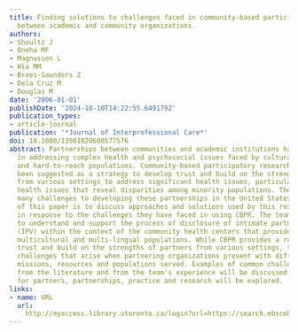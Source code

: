 ```yaml
---
title: Finding solutions to challenges faced in community-based participatory research
  between academic and community organizations.
authors:
- Shoultz J
- Oneha MF
- Magnussen L
- Hla MM
- Brees-Saunders Z
- Dela Cruz M
- Douglas M
date: '2006-01-01'
publishDate: '2024-10-10T14:22:55.649179Z'
publication_types:
- article-journal
publication: '*Journal of Interprofessional Care*'
doi: 10.1080/13561820600577576
abstract: Partnerships between communities and academic institutions have been vital
  in addressing complex health and psychosocial issues faced by culturally diverse
  and hard-to-reach populations. Community-based participatory research (CBPR) has
  been suggested as a strategy to develop trust and build on the strengths of partners
  from various settings to address significant health issues, particularly those persistent
  health issues that reveal disparities among minority populations. There have been
  many challenges to developing these partnerships in the United States. The purpose
  of this paper is to discuss approaches and solutions used by this research team
  in response to the challenges they have faced in using CBPR. The team uses CBPR
  to understand and support the process of disclosure of intimate partner violence
  (IPV) within the context of the community health centers that provide services for
  multicultural and multi-lingual populations. While CBPR provides a route to develop
  trust and build on the strengths of partners from various settings, there are multiple
  challenges that arise when partnering organizations present with different infrastructures,
  missions, resources and populations served. Examples of common challenges and solutions
  from the literature and from the team's experience will be discussed. Implications
  for partners, partnerships, practice and research will be explored.
links:
- name: URL
  url: 
    http://myaccess.library.utoronto.ca/login?url=https://search.ebscohost.com/login.aspx?direct=true&db=cin20&AN=106313888&site=ehost-live
---
```

